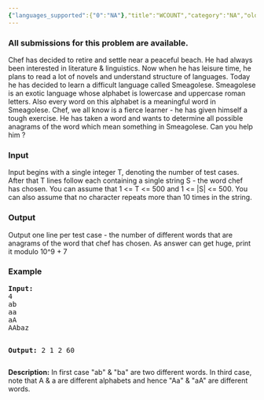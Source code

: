 ```yaml
---
{"languages_supported":{"0":"NA"},"title":"WCOUNT","category":"NA","old_version":true,"problem_code":"WCOUNT","tags":{"0":"NA"},"layout":"problem"}
---
```


<h3> All submissions for this problem are available. </h3><p>Chef has decided to retire and settle near a peaceful beach. He had always been interested in literature &amp; linguistics. Now when he has leisure time, he plans to read a lot of novels and understand structure of languages. Today he has decided to learn a difficult language called Smeagolese. Smeagolese is an exotic  language whose alphabet is lowercase and uppercase roman letters. Also every word on this alphabet is a meaningful word in Smeagolese. Chef, we all know is a fierce learner - he has given himself a tough exercise. He has taken a word and wants to determine all possible anagrams of the word which mean something in Smeagolese.  Can you help him ?</p>
<h3>Input</h3>
<p>Input begins with a single integer T, denoting the number of test cases. After that T lines follow each containing a single string S - the word chef has chosen. You can assume that 1 &lt;= T &lt;= 500 and 1 &lt;= |S| &lt;= 500. You can also assume that no character repeats more than 10 times in the string.</p>
<h3>Output</h3>
<p>Output one line per test case - the number of different words that are anagrams of the word that chef has chosen. As answer can get huge, print it modulo 10^9 + 7</p>
<h3>Example</h3>
<pre><b>Input:</b>
4
ab
aa
aA
AAbaz

<b>Output:</b>
2
1
2
60
</pre>
<p><b>Description:</b> In first case "ab" &amp; "ba" are two different words. In third case, note that A &amp; a are different alphabets and hence "Aa" &amp; "aA" are different words.</p>    
